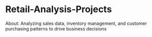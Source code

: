 # Retail-Analysis-Projects

About: Analyzing sales data, inventory management, and customer purchasing patterns to drive business decisions
